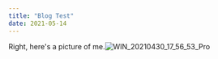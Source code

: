 ```yaml
---
title: "Blog Test"
date: 2021-05-14
---
```

Right, here's a picture of me.![WIN_20210430_17_56_53_Pro](https://user-images.githubusercontent.com/83957793/118267913-b039da00-b48a-11eb-80b5-b5610bb7db2f.jpg)
